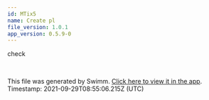 ```yaml
---
id: MTix5
name: Create pl
file_version: 1.0.1
app_version: 0.5.9-0
---
```


check

<br/>

This file was generated by Swimm. [Click here to view it in the app](http://localhost:5000/#/repos/Z2l0aHViJTNBJTNBc3ItZXh0ZW5zaW9uJTNBJTNBZG91ZWs=/docs/MTix5). Timestamp: 2021-09-29T08:55:06.215Z (UTC)